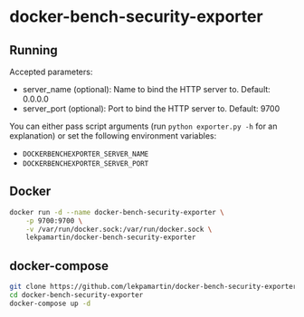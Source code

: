 # docker-bench-security-exporter


## Running

Accepted parameters:

* server_name (optional): Name to bind the HTTP server to. Default: 0.0.0.0
* server_port (optional): Port to bind the HTTP server to. Default: 9700

You can either pass script arguments (run `python exporter.py -h` for an explanation)
or set the following environment variables:

* `DOCKERBENCHEXPORTER_SERVER_NAME`
* `DOCKERBENCHEXPORTER_SERVER_PORT`

## Docker

```bash
docker run -d --name docker-bench-security-exporter \
	-p 9700:9700 \
	-v /var/run/docker.sock:/var/run/docker.sock \
	lekpamartin/docker-bench-security-exporter
```

## docker-compose
```bash
git clone https://github.com/lekpamartin/docker-bench-security-exporter.git
cd docker-bench-security-exporter 
docker-compose up -d
```
